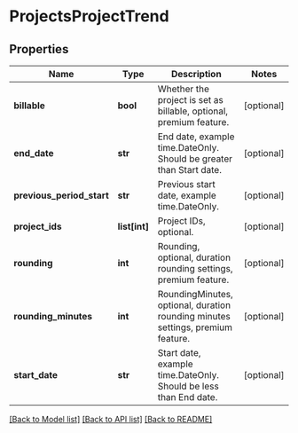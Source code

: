 # ProjectsProjectTrend

## Properties

Name | Type | Description | Notes
------------ | ------------- | ------------- | -------------
**billable** | **bool** | Whether the project is set as billable, optional, premium feature. | [optional] 
**end_date** | **str** | End date, example time.DateOnly. Should be greater than Start date. | [optional] 
**previous_period_start** | **str** | Previous start date, example time.DateOnly. | [optional] 
**project_ids** | **list[int]** | Project IDs, optional. | [optional] 
**rounding** | **int** | Rounding, optional, duration rounding settings, premium feature. | [optional] 
**rounding_minutes** | **int** | RoundingMinutes, optional, duration rounding minutes settings, premium feature. | [optional] 
**start_date** | **str** | Start date, example time.DateOnly. Should be less than End date. | [optional] 

[[Back to Model list]](../README.md#documentation-for-models) [[Back to API list]](../README.md#documentation-for-api-endpoints) [[Back to README]](../README.md)


